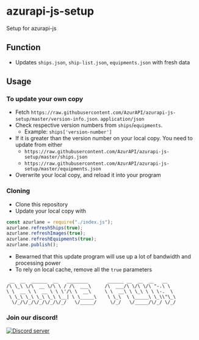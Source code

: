 
# azurapi-js-setup
Setup for azurapi-js
## Function
* Updates `ships.json`, `ship-list.json`, `equipments.json` with fresh data

## Usage
### To update your own copy
* Fetch `https://raw.githubusercontent.com/AzurAPI/azurapi-js-setup/master/version-info.json`. `application/json`
* Check respective version numbers from `ships`/`equipments`.
  * Example: `ships['version-number']`
* If it is greater than the version number on your local copy. You need to update from either
  * `https://raw.githubusercontent.com/AzurAPI/azurapi-js-setup/master/ships.json`
  * `https://raw.githubusercontent.com/AzurAPI/azurapi-js-setup/master/equipments.json`
* Overwrite your local copy, and reload it into your program
### Cloning
* Clone this repository
* Update your local copy with
```javascript
const azurlane = require("./index.js");
azurlane.refreshShips(true);
azurlane.refreshImages(true);
azurlane.refreshEquipments(true);
azurlane.publish();
```
* Bewarned that this update program will use up a lot of bandwidth and processing power
* To rely on local cache, remove all the `true` parameters
```
 __  __  ______  __   ________       ______ __  __  __   __    
/\ \_\ \/\  __ \/\ \ / /\  ___\     /\  ___/\ \/\ \/\ "-.\ \   
\ \  __ \ \  __ \ \ \'/\ \  __\     \ \  __\ \ \_\ \ \ \-.  \  
 \ \_\ \_\ \_\ \_\ \__| \ \_____\    \ \_\  \ \_____\ \_\\"\_\ 
  \/_/\/_/\/_/\/_/\/_/   \/_____/     \/_/   \/_____/\/_/ \/_/ 
```
### Join our discord!
<a href="https://discord.gg/aAEdys8">
    <img src="https://discordapp.com/api/guilds/648206344729526272/embed.png" alt="Discord server" />
</a> 
